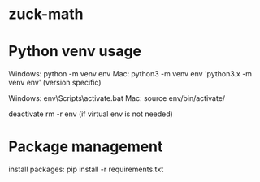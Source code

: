 # zuck-math

# Python venv usage
Windows: python -m venv env 
Mac: python3 -m venv env
'python3.x -m venv env' (version specific)

Windows: env\Scripts\activate.bat
Mac: source env/bin/activate/

deactivate 
rm -r env (if virtual env is not needed)

# Package management
install packages: pip install -r requirements.txt